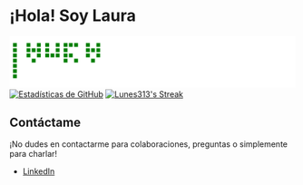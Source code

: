 # ¡Hola! Soy Laura

![gitartwork](gitartwork.svg)
[![Estadísticas de GitHub](https://github-readme-stats.vercel.app/api?username=Lunes313&show_icons=true&theme=radical)](https://github.com/Lunes313)
[![Lunes313's Streak](https://github-readme-streak-stats.herokuapp.com/?user=Lunes313&theme=radical)](https://github.com/Lunes313)

## Contáctame

¡No dudes en contactarme para colaboraciones, preguntas o simplemente para charlar!

- [LinkedIn](https://www.linkedin.com/in/lu-restrepo/)




  
